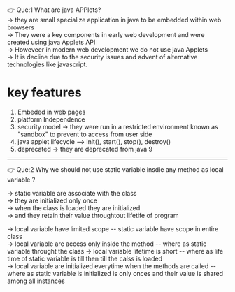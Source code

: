 👉 Que:1 What are java APPlets? <br>
-> they are small specialize application in java to be embedded within web browsers <br>
-> They were a key components in early web development and were created using java Applets API <br>
-> Howeveer in modern web development we do not use java Applets <br>
-> It is decline due to the security issues and advent of alternative technologies  like javascript. <br>

# key features

1) Embeded in web pages
2) platform Independence
3) security model -> they were run in a restricted environment known as "sandbox" to prevent to access from user side
4) java applet lifecycle  --> init(), start(), stop(), destroy()
5) deprecated -> they are deprecated from java 9
----------------------------------------------------------------------------------------------------------

👉 Que:2 Why we should not use static variable insdie any method as local variable ?

-> static variable are associate with the class <br>
-> they are initialized only once <br>
-> when the class is loaded they are initialized <br>
-> and they retain their value throughtout  lifetife of program <br>

-> local variable have limited scope -- static variable have scope in entire class <br>
-> local variable are access only inside the method -- where as static variable throught the class
-> local variable lifetime is short -- where as life time of static variable is till then till the calss is loaded <br>
-> local variable are initialized everytime when the methods are called -- where as static variable is initialized is only onces and their value is shared among all instances <br>